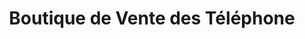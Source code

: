 ---
title: "Boutique de Vente des Téléphone"
url: /macenta/boutique-de-vente-des-telephone/
shop: Handy
---